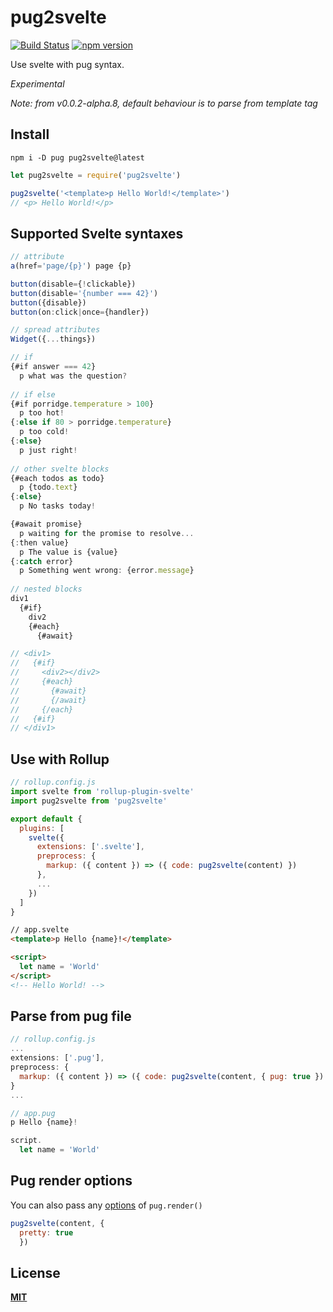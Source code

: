 # pug2svelte
[![Build Status](https://travis-ci.org/pynnl/pug2svelte.svg?branch=master)](https://travis-ci.org/pynnl/pug2svelte)
[![npm version](https://badge.fury.io/js/pug2svelte.svg)](https://badge.fury.io/js/pug2svelte)

Use svelte with pug syntax.

*Experimental*

*Note: from v0.0.2-alpha.8, default behaviour is to parse from template tag*
## Install
```
npm i -D pug pug2svelte@latest
```
```javascript
let pug2svelte = require('pug2svelte')

pug2svelte('<template>p Hello World!</template>')
// <p> Hello World!</p>
```
## Supported Svelte syntaxes
```javascript
// attribute
a(href='page/{p}') page {p}

button(disable={!clickable})
button(disable='{number === 42}')
button({disable})
button(on:click|once={handler})

// spread attributes
Widget({...things})

// if
{#if answer === 42}
  p what was the question?
  
// if else
{#if porridge.temperature > 100}
  p too hot!
{:else if 80 > porridge.temperature}
  p too cold!
{:else}
  p just right!
  
// other svelte blocks
{#each todos as todo}
  p {todo.text}
{:else}
  p No tasks today!

{#await promise}
  p waiting for the promise to resolve...
{:then value}
  p The value is {value}
{:catch error}
  p Something went wrong: {error.message}
  
// nested blocks
div1
  {#if}
    div2
    {#each}
      {#await}

// <div1>
//   {#if}
//     <div2></div2>
//     {#each}
//       {#await}
//       {/await}
//     {/each}
//   {#if}
// </div1>
```

## Use with Rollup
```javascript
// rollup.config.js
import svelte from 'rollup-plugin-svelte'
import pug2svelte from 'pug2svelte'

export default {
  plugins: [
    svelte({
      extensions: ['.svelte'],
      preprocess: {
        markup: ({ content }) => ({ code: pug2svelte(content) })
      },
      ...
    })
  ]
}
```
```html
// app.svelte
<template>p Hello {name}!</template>

<script>
  let name = 'World'
</script>
<!-- Hello World! -->
```

## Parse from pug file
```javascript
// rollup.config.js
...
extensions: ['.pug'],
preprocess: {
  markup: ({ content }) => ({ code: pug2svelte(content, { pug: true }) })
}
...
```
```javascript
// app.pug
p Hello {name}!

script.
  let name = 'World'
```

## Pug render options
You can also pass any [options](https://pugjs.org/api/reference.html#options) of `pug.render()`
```javascript
pug2svelte(content, {
  pretty: true
  })
```

## License
[**MIT**](https://github.com/pynnl/pug2svelte/blob/master/LICENSE)
